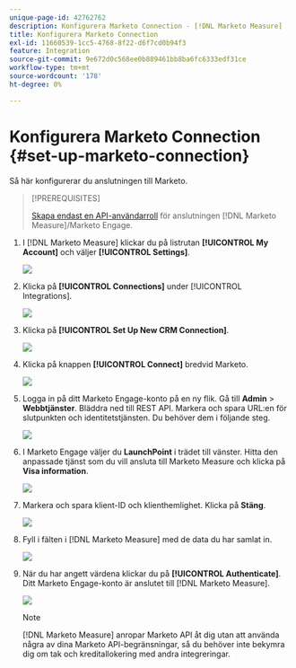 ```yaml
---
unique-page-id: 42762762
description: Konfigurera Marketo Connection - [!DNL Marketo Measure]
title: Konfigurera Marketo Connection
exl-id: 11660539-1cc5-4768-8f22-d6f7cd0b94f3
feature: Integration
source-git-commit: 9e672d0c568ee0b889461bb8ba6fc6333edf31ce
workflow-type: tm+mt
source-wordcount: '178'
ht-degree: 0%

---
```


# Konfigurera Marketo Connection {#set-up-marketo-connection}

Så här konfigurerar du anslutningen till Marketo.

>[!PREREQUISITES]
>
>[Skapa endast en API-användarroll](https://experienceleague.adobe.com/docs/marketo/using/product-docs/administration/users-and-roles/create-an-api-only-user.html) för anslutningen [!DNL Marketo Measure]/Marketo Engage.

1. I [!DNL Marketo Measure] klickar du på listrutan **[!UICONTROL My Account]** och väljer **[!UICONTROL Settings]**.

   ![](assets/set-up-marketo-connection-1.png)

1. Klicka på **[!UICONTROL Connections]** under [!UICONTROL Integrations].

   ![](assets/set-up-marketo-connection-2.png)

1. Klicka på **[!UICONTROL Set Up New CRM Connection]**.

   ![](assets/set-up-marketo-connection-3.png)

1. Klicka på knappen **[!UICONTROL Connect]** bredvid Marketo.

   ![](assets/set-up-marketo-connection-4.png)

1. Logga in på ditt Marketo Engage-konto på en ny flik. Gå till **Admin** > **Webbtjänster**. Bläddra ned till REST API. Markera och spara URL:en för slutpunkten och identitetstjänsten. Du behöver dem i följande steg.

   ![](assets/set-up-marketo-connection-5.png)

1. I Marketo Engage väljer du **LaunchPoint** i trädet till vänster. Hitta den anpassade tjänst som du vill ansluta till Marketo Measure och klicka på **Visa information**.

   ![](assets/set-up-marketo-connection-6.png)

1. Markera och spara klient-ID och klienthemlighet. Klicka på **Stäng**.

   ![](assets/set-up-marketo-connection-7.png)

1. Fyll i fälten i [!DNL Marketo Measure] med de data du har samlat in.

   ![](assets/set-up-marketo-connection-8.png)

1. När du har angett värdena klickar du på **[!UICONTROL Authenticate]**. Ditt Marketo Engage-konto är anslutet till [!DNL Marketo Measure].

   ![](assets/set-up-marketo-connection-9.png)

   >[!NOTE]
   >
   >[!DNL Marketo Measure] anropar Marketo API åt dig utan att använda några av dina Marketo API-begränsningar, så du behöver inte bekymra dig om tak och kreditallokering med andra integreringar.
